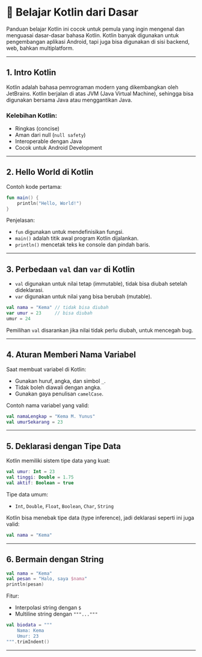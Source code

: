 

# 📘 Belajar Kotlin dari Dasar

Panduan belajar Kotlin ini cocok untuk pemula yang ingin mengenal dan menguasai dasar-dasar bahasa Kotlin. Kotlin banyak digunakan untuk pengembangan aplikasi Android, tapi juga bisa digunakan di sisi backend, web, bahkan multiplatform.

---

## 1. Intro Kotlin

Kotlin adalah bahasa pemrograman modern yang dikembangkan oleh JetBrains. Kotlin berjalan di atas JVM (Java Virtual Machine), sehingga bisa digunakan bersama Java atau menggantikan Java.

### Kelebihan Kotlin:
- Ringkas (concise)
- Aman dari null (`null safety`)
- Interoperable dengan Java
- Cocok untuk Android Development

---

## 2. Hello World di Kotlin

Contoh kode pertama:
```kotlin
fun main() {
    println("Hello, World!")
}
```

Penjelasan:
- `fun` digunakan untuk mendefinisikan fungsi.
- `main()` adalah titik awal program Kotlin dijalankan.
- `println()` mencetak teks ke console dan pindah baris.

---

## 3. Perbedaan `val` dan `var` di Kotlin

- `val` digunakan untuk nilai tetap (immutable), tidak bisa diubah setelah dideklarasi.
- `var` digunakan untuk nilai yang bisa berubah (mutable).

```kotlin
val nama = "Kema" // tidak bisa diubah
var umur = 23     // bisa diubah
umur = 24
```

Pemilihan `val` disarankan jika nilai tidak perlu diubah, untuk mencegah bug.

---

## 4. Aturan Memberi Nama Variabel

Saat membuat variabel di Kotlin:
- Gunakan huruf, angka, dan simbol `_`.
- Tidak boleh diawali dengan angka.
- Gunakan gaya penulisan `camelCase`.

Contoh nama variabel yang valid:
```kotlin
val namaLengkap = "Kema M. Yunus"
val umurSekarang = 23
```

---

## 5. Deklarasi dengan Tipe Data

Kotlin memiliki sistem tipe data yang kuat:
```kotlin
val umur: Int = 23
val tinggi: Double = 1.75
val aktif: Boolean = true
```

Tipe data umum:
- `Int`, `Double`, `Float`, `Boolean`, `Char`, `String`

Kotlin bisa menebak tipe data (type inference), jadi deklarasi seperti ini juga valid:
```kotlin
val nama = "Kema"
```

---

## 6. Bermain dengan String

```kotlin
val nama = "Kema"
val pesan = "Halo, saya $nama"
println(pesan)
```

Fitur:
- Interpolasi string dengan `$`
- Multiline string dengan `"""..."""`

```kotlin
val biodata = """
    Nama: Kema
    Umur: 23
""".trimIndent()
```

---
